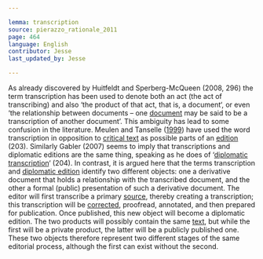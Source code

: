 ```yaml
---

lemma: transcription
source: pierazzo_rationale_2011
page: 464
language: English
contributor: Jesse
last_updated_by: Jesse

---
```

As already discovered by Huitfeldt and Sperberg-McQueen (2008, 296) the term transcription has been used to denote both an act (the act of transcribing) and also ‘the product of that act, that is, a document‘, or even ‘the relationship between documents – one [document](document.html) may be said to be a transcription of another document’. This ambiguity has lead to some confusion in the literature. Meulen and Tanselle ([1999](../bibliography#meulen_system_1999)) have used the word transcription in opposition to [critical text](textCritical.html) as possible parts of an [edition](editionScholarly.html) (203). Similarly Gabler (2007) seems to imply that transcriptions and diplomatic editions are the same thing, speaking as he does of ‘[diplomatic transcription](transcriptionDiplomatic.html)‘ (204). In contrast, it is argued here that the terms transcription and [diplomatic edition](editionDiplomatic.html) identify two different objects: one a derivative document that holds a relationship with the transcribed document, and the other a formal (public) presentation of such a derivative document. The editor will first transcribe a primary [source](textSource.html), thereby creating a transcription; this transcription will be [corrected](correction.html), proofread, annotated, and then prepared for publication. Once published, this new object will become a diplomatic edition. The two products will possibly contain the same [text](text.html), but while the first will be a private product, the latter will be a publicly published one. These two objects therefore represent two different stages of the same editorial process, although the first can exist without the second.

